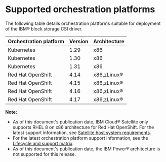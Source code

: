 # Supported orchestration platforms

The following table details orchestration platforms suitable for deployment of the IBM® block storage CSI driver.

|Orchestration platform| Version |Architecture|
|----------------------|---------|------------|
|Kubernetes| 1.29    |x86|
|Kubernetes| 1.30    |x86|
|Kubernetes| 1.31    |x86|
|Red Hat OpenShift| 4.14    |x86,zLinux®|
|Red Hat OpenShift| 4.15    |x86,zLinux®|
|Red Hat OpenShift| 4.16    |x86,zLinux®|
|Red Hat OpenShift| 4.17    |x86,zLinux®|

**Note:** 
- As of this document's publication date, IBM Cloud® Satellite only supports RHEL 8 on x86 architecture for Red Hat OpenShift. For the latest support information, see [Satellite host system requirements](https://cloud.ibm.com/docs/satellite?topic=satellite-host-reqs).
- For the latest orchestration platform support information, see the [Lifecycle and support matrix](https://www.ibm.com/docs/en/stg-block-csi-driver?topic=SSRQ8T/landing/csi_lifecycle_support_matrix.html).
- As of this document's publication date, the IBM Power® architecture is not supported for this release.
